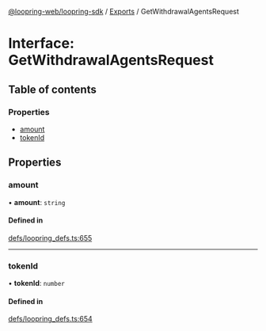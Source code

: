[@loopring-web/loopring-sdk](../README.md) / [Exports](../modules.md) / GetWithdrawalAgentsRequest

# Interface: GetWithdrawalAgentsRequest

## Table of contents

### Properties

- [amount](GetWithdrawalAgentsRequest.md#amount)
- [tokenId](GetWithdrawalAgentsRequest.md#tokenid)

## Properties

### amount

• **amount**: `string`

#### Defined in

[defs/loopring_defs.ts:655](https://github.com/Loopring/loopring_sdk/blob/18accaa/src/defs/loopring_defs.ts#L655)

___

### tokenId

• **tokenId**: `number`

#### Defined in

[defs/loopring_defs.ts:654](https://github.com/Loopring/loopring_sdk/blob/18accaa/src/defs/loopring_defs.ts#L654)
